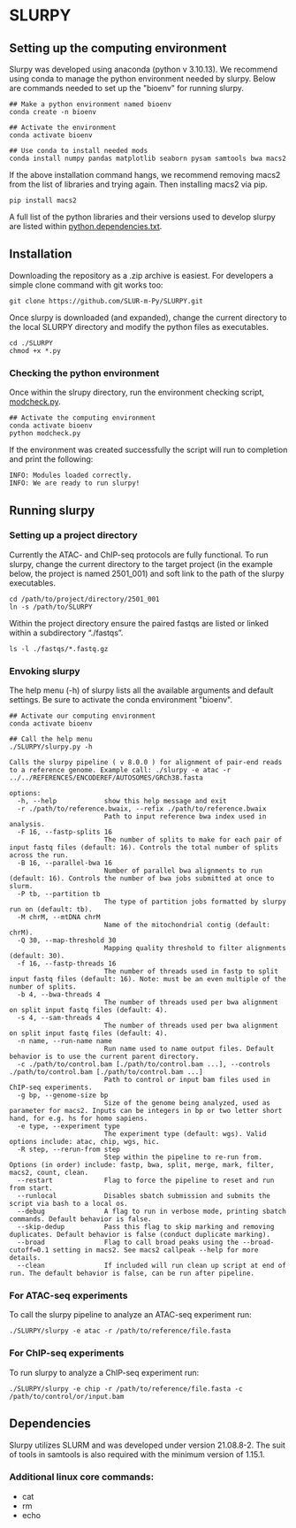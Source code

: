 # SLURPY

## Setting up the computing environment
Slurpy was developed using anaconda (python v 3.10.13). 
We recommend using conda to manage the python environment needed by slurpy.
Below are commands needed to set up the "bioenv" for running slurpy. 

```
## Make a python environment named bioenv 
conda create -n bioenv 

## Activate the environment
conda activate bioenv 

## Use conda to install needed mods
conda install numpy pandas matplotlib seaborn pysam samtools bwa macs2
```

If the above installation command hangs, we recommend removing macs2 from the list of libraries and trying again. Then installing macs2 via pip.

```
pip install macs2
```
A full list of the python libraries and their versions used to develop slurpy are listed within [python.dependencies.txt](https://github.com/SLUR-m-Py/SLURPY/blob/main/python.dependencies.txt).

## Installation
Downloading the repository as a .zip archive is easiest. For developers a simple clone command with git works too:

```
git clone https://github.com/SLUR-m-Py/SLURPY.git
```

Once slurpy is downloaded (and expanded), change the current directory to the local SLURPY directory and modify the python files as executables. 

```
cd ./SLURPY
chmod +x *.py 
```

### Checking the python environment 
Once within the slrupy directory, run the environment checking script, [modcheck.py](https://github.com/SLUR-m-Py/SLURPY/blob/main/modcheck.py).

```
## Activate the computing environment
conda activate bioenv 
python modcheck.py
```

If the environment was created successfully the script will run to completion and print the following:

```
INFO: Modules loaded correctly.
INFO: We are ready to run slurpy!
```

## Running slurpy
### Setting up a project directory
Currently the ATAC- and ChIP-seq protocols are fully functional. To run slurpy, change the current directory to the target project (in the example below, the project is named 2501_001) and soft link to the path of the slurpy executables.

```
cd /path/to/project/directory/2501_001
ln -s /path/to/SLURPY
```

Within the project directory ensure the paired fastqs are listed or linked within a subdirectory 
“./fastqs”. 

```
ls -l ./fastqs/*.fastq.gz
```
### Envoking slurpy
The help menu (-h) of slurpy lists all the available arguments and default settings. Be sure to activate the conda environment "bioenv". 
```
## Activate our computing environment
conda activate bioenv 

## Call the help menu
./SLURPY/slurpy.py -h 

Calls the slurpy pipeline ( v 8.0.0 ) for alignment of pair-end reads to a reference genome. Example call: ./slurpy -e atac -r ../../REFERENCES/ENCODEREF/AUTOSOMES/GRCh38.fasta

options:
  -h, --help            show this help message and exit
  -r ./path/to/reference.bwaix, --refix ./path/to/reference.bwaix
                        Path to input reference bwa index used in analysis.
  -F 16, --fastp-splits 16
                        The number of splits to make for each pair of input fastq files (default: 16). Controls the total number of splits across the run.
  -B 16, --parallel-bwa 16
                        Number of parallel bwa alignments to run (default: 16). Controls the number of bwa jobs submitted at once to slurm.
  -P tb, --partition tb
                        The type of partition jobs formatted by slurpy run on (default: tb).
  -M chrM, --mtDNA chrM
                        Name of the mitochondrial contig (default: chrM).
  -Q 30, --map-threshold 30
                        Mapping quality threshold to filter alignments (default: 30).
  -f 16, --fastp-threads 16
                        The number of threads used in fastp to split input fastq files (default: 16). Note: must be an even multiple of the number of splits.
  -b 4, --bwa-threads 4
                        The number of threads used per bwa alignment on split input fastq files (default: 4).
  -s 4, --sam-threads 4
                        The number of threads used per bwa alignment on split input fastq files (default: 4).
  -n name, --run-name name
                        Run name used to name output files. Default behavior is to use the current parent directory.
  -c ./path/to/control.bam [./path/to/control.bam ...], --controls ./path/to/control.bam [./path/to/control.bam ...]
                        Path to control or input bam files used in ChIP-seq experiments.
  -g bp, --genome-size bp
                        Size of the genome being analyzed, used as parameter for macs2. Inputs can be integers in bp or two letter short hand, for e.g. hs for homo sapiens.
  -e type, --experiment type
                        The experiment type (default: wgs). Valid options include: atac, chip, wgs, hic.
  -R step, --rerun-from step
                        Step within the pipeline to re-run from. Options (in order) include: fastp, bwa, split, merge, mark, filter, macs2, count, clean.
  --restart             Flag to force the pipeline to reset and run from start.
  --runlocal            Disables sbatch submission and submits the script via bash to a local os.
  --debug               A flag to run in verbose mode, printing sbatch commands. Default behavior is false.
  --skip-dedup          Pass this flag to skip marking and removing duplicates. Default behavior is false (conduct duplicate marking).
  --broad               Flag to call broad peaks using the --broad-cutoff=0.1 setting in macs2. See macs2 callpeak --help for more details.
  --clean               If included will run clean up script at end of run. The default behavior is false, can be run after pipeline.

```
### For ATAC-seq experiments
To call the slurpy pipeline to analyze an ATAC-seq experiment run:

```
./SLURPY/slurpy -e atac -r /path/to/reference/file.fasta
```

### For ChIP-seq experiments 
To run slurpy to analyze a ChIP-seq experiment run:

```
./SLURPY/slurpy -e chip -r /path/to/reference/file.fasta -c /path/to/control/or/input.bam
```

## Dependencies
Slurpy utilizes SLURM and was developed under version 21.08.8-2. The suit of tools in samtools is also required with the minimum version of 1.15.1. 

### Additional linux core commands:
* cat 
* rm
* echo
